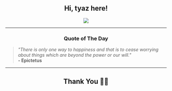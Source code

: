 <h2 align="center"> Hi, tyaz here!</h2>

<p align="center">
<a href="https://github.com/tyazx" alt="github streak"><img src="https://dvst-streak.herokuapp.com/?user=tyazx&theme=tokyonight&fire=DD472C"></a>
</p>

<hr>
<h3 align="center">Quote of The Day</h3>
<p align="center">
<blockquote>
<i>"There is only one way to happiness and that is to cease worrying about things which are beyond the power or our will."</i>
<br>
<b>- Epictetus</b>
</blockquote>
</p>


<hr>
<h2 align="center">Thank You 🙏🏼</h2>
